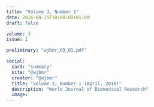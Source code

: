 ```yaml
---
title: "Volume 3, Number 1"
date: 2016-04-15T10:00:00+01:00
draft: false

volume: 3
issue: 1

preliminary: "wjbmr_03_01.pdf" 

social:
  card: "summary"
  site: "@wjbmr"
  creator: "@wjbmr"
  title: "Volume 3, Number 1 (April, 2016)"
  description: "World Journal of Biomedical Research"
  image:
---
```


